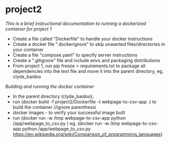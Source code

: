 # project2

*This is a brief instructional documentation to running a dockerized container for project 1*

- Create a file called "Dockerfile" to handle your docker instructions
- Create a docker file ".dockerignore" to skip unwanted files/directories in your container
- Create a file "compose.yaml" to specify server instructions
- Create a ".gitignore" file and include envs and packaging distributions
- From project 1, run pip freeze > requirements.txt to package all dependencies into the text file and move it into the parent directory, eg. clyde_baidoo


*Building and running the docker container*

- In the parent directory (clyde_baidoo);
- run (docker build -f project2/Dockerfile -t webpage-to-csv-app .) to build the container //ignore parenthesis
- docker images - to verify your successful image built
- run (docker run -w /tmp webpage-to-csv-app python /app/webpage_to_csv.py <url>) eg. (docker run -w /tmp webpage-to-csv-app python /app/webpage_to_csv.py https://en.wikipedia.org/wiki/Comparison_of_programming_languages)
